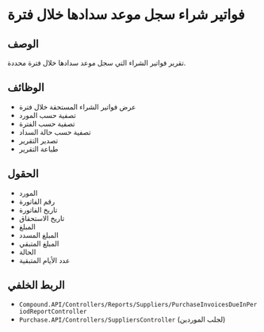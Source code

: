 # فواتير شراء سجل موعد سدادها خلال فترة

## الوصف
تقرير فواتير الشراء التي سجل موعد سدادها خلال فترة محددة.

## الوظائف
- عرض فواتير الشراء المستحقة خلال فترة
- تصفية حسب المورد
- تصفية حسب الفترة
- تصفية حسب حالة السداد
- تصدير التقرير
- طباعة التقرير

## الحقول
- المورد
- رقم الفاتورة
- تاريخ الفاتورة
- تاريخ الاستحقاق
- المبلغ
- المبلغ المسدد
- المبلغ المتبقي
- الحالة
- عدد الأيام المتبقية

## الربط الخلفي
- `Compound.API/Controllers/Reports/Suppliers/PurchaseInvoicesDueInPeriodReportController`
- `Purchase.API/Controllers/SuppliersController` (لجلب الموردين)
